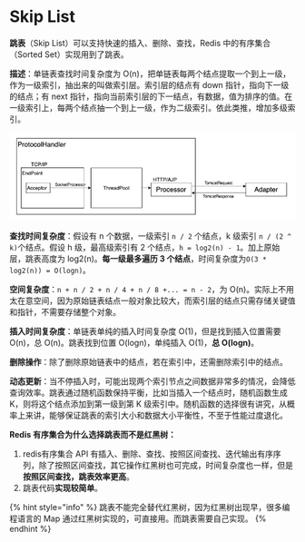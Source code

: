 # Skip List

**跳表**（Skip List）可以支持快速的插入、删除、查找，Redis 中的有序集合（Sorted Set）实现用到了跳表。

**描述**：单链表查找时间复杂度为 O\(n\)，把单链表每两个结点提取一个到上一级，作为一级索引，抽出来的叫做索引层。索引层的结点有 down 指针，指向下一级的结点；有 next 指针，指向当前索引层的下一结点，有数据，值为排序的值。在一级索引上，每两个结点抽一个到上一级，作为二级索引。依此类推，增加多级索引。

![](../../.gitbook/assets/image%20%2895%29.png)

**查找时间复杂度**：假设有 n 个数据，一级索引 `n / 2` 个结点，k 级索引 `n / (2 ^ k)`个结点。假设 h 级，最高级索引有 2 个结点，`h = log2(n) - 1`。加上原始层，跳表高度为 log2\(n\)。**每一级最多遍历 3 个结点**，时间复杂度为`O(3 * log2(n)) = O(logn)`。

**空间复杂度**：`n + n / 2 + n / 4 + n / 8 +... = n - 2`，为 O\(n\)。实际上不用太在意空间，因为原始链表结点一般对象比较大，而索引层的结点只需存储关键值和指针，不需要存储整个对象。

**插入时间复杂度**：单链表单纯的插入时间复杂度 O\(1\)，但是找到插入位置需要 O\(n\)，总 O\(n\)。跳表找到位置 O\(logn\)，单纯插入 O\(1\)，**总 O\(logn\)**。

**删除操作**：除了删除原始链表中的结点，若在索引中，还需删除索引中的结点。

**动态更新**：当不停插入时，可能出现两个索引节点之间数据非常多的情况，会降低查询效率。跳表通过随机函数保持平衡，比如当插入一个结点时，随机函数生成 K，则将这个结点添加到第一级到第 K 级索引中。随机函数的选择很有讲究，从概率上来讲，能够保证跳表的索引大小和数据大小平衡性，不至于性能过度退化。

**Redis 有序集合为什么选择跳表而不是红黑树：**

1. redis有序集合 API 有插入、删除、查找、按照区间查找、迭代输出有序序列，除了按照区间查找，其它操作红黑树也可完成，时间复杂度也一样，但是**按照区间查找，跳表效率更高**。
2. 跳表代码**实现较简单**。

{% hint style="info" %}
跳表不能完全替代红黑树，因为红黑树出现早，很多编程语言的 Map 通过红黑树实现的，可直接用。而跳表需要自己实现。
{% endhint %}

